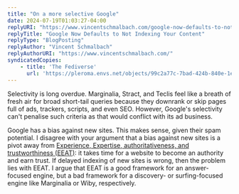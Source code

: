 ```yaml
---
title: "On a more selective Google"
date: 2024-07-19T01:03:27-04:00
replyURI: "https://www.vincentschmalbach.com/google-now-defaults-to-not-indexing-your-content/"
replyTitle: "Google Now Defaults to Not Indexing Your Content"
replyType: "BlogPosting"
replyAuthor: "Vincent Schmalbach"
replyAuthorURI: "https://www.vincentschmalbach.com/"
syndicatedCopies:
    - title: 'The Fediverse'
      url: 'https://pleroma.envs.net/objects/99c2a77c-7bad-424b-840e-1e9be9377427'
---
```

Selectivity is long overdue. Marginalia, Stract, and Teclis feel like a breath of fresh air for broad short-tail queries because they downrank or skip pages full of ads, trackers, scripts, and even SEO. However, Google's selectivity can't penalise such criteria as that would conflict with its ad business.

Google has a bias against new sites. This makes sense, given their spam potential. I disagree with your argument that a bias against new sites is a pivot away from [Experience, Expertise, authoritativeness, and trustworthiness (<abbr>EEAT</abbr>)](https://developers.google.com/search/docs/fundamentals/creating-helpful-content):  it takes time for a website to become an authority and earn trust. If delayed indexing of new sites is wrong, then the problem lies with <abbr>EEAT</abbr>. I argue that <abbr>EEAT</abbr> is a good framework for an answer-focused engine, but a bad framework for a discovery- or surfing-focused engine like Marginalia or Wiby, respectively.

